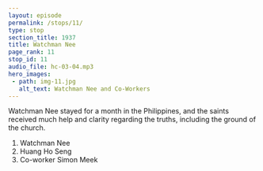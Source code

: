```yaml
---
layout: episode
permalink: /stops/11/
type: stop
section_title: 1937
title: Watchman Nee
page_rank: 11
stop_id: 11
audio_file: hc-03-04.mp3
hero_images:
 - path: img-11.jpg
   alt_text: Watchman Nee and Co-Workers
---
```


Watchman Nee stayed for a month in the Philippines, and the saints received much help and clarity regarding the truths, including the ground of the church.

1. Watchman Nee 
2. Huang Ho Seng 
3. Co-worker Simon Meek  

<!---
1. (倪柝聲)
2. (黃和聲) 
3. (同工繆紹訓)
-->

<!--- TRANSCRIPT
Back in July 1937, before Brother Nee’s arrival, the church in Manila had planned to advertise the conference in newspapers and hang big banners on the streets to promote Watchman Nee, as was commonly practiced among preachers and evangelists. However, when Brother Nee learned of this, he adamantly opposed using human methods and propaganda for God’s work. He even threatened to call off the conference if the brothers did not cease the advertisement and promotion. The conference eventually proceeded, but only after all the publicity activities were halted.
-->